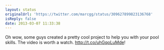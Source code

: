 ```yaml
---
layout: status
originalUrl: 'https://twitter.com/marcgg/status/309627899823136768'
isReply: false
date: 2013-03-07 11:33:38
---
```


Oh wow, some guys created a pretty cool project to help you with your pool skills. The video is worth a watch. http://t.co/uhGqoLuMde!
